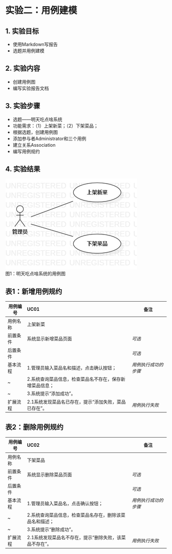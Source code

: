 # 实验二：用例建模


## 1. 实验目标

- 使用Markdown写报告
- 选题并用例建模

## 2. 实验内容

- 创建用例图
- 编写实验报告文档

## 3. 实验步骤

- 选题——明天吃点啥系统
- 功能需求：（1）上架新菜；（2）下架菜品；
- 根据选题，创建用例图
- 添加参与者Administrator和三个用例
- 建立关系Association
- 编写用例规约


## 4. 实验结果

![用例图](./Lab2_UseCaseDiagram1.jpg)  
图1：明天吃点啥系统的用例图

 
 
## 表1：新增用例规约  

用例编号  | UC01 | 备注  
-|:-|-  
用例名称  | 上架新菜  |   
前置条件  | 系统显示新增菜品页面    | *可选*   
后置条件  |      | *可选*   
基本流程  | 1.管理员输入菜品名和描述，点击确认按钮；  |*用例执行成功的步骤*    
~| 2.系统查询菜品信息，检查菜品名不存在，保存新增菜品信息；  |   
~| 3.系统提示“添加成功”。  |  
扩展流程  | 2.1系统发现菜品名已存在，提示“添加失败，菜品已存在”。  |*用例执行失败* 



## 表2：删除用例规约  

用例编号  | UC02 | 备注  
-|:-|-  
用例名称  | 下架菜品  |   
前置条件  | 系统显示删除菜品页面     | *可选*   
后置条件  |      | *可选*   
基本流程  | 1.管理员输入菜品名，点击确认按钮；  |*用例执行成功的步骤*    
~| 2.系统查询菜品信息，检查菜品名存在，删除该菜品名和描述；   |   
~| 3.系统提示“删除成功”。   |   
扩展流程  | 2.1系统发现菜品名不存在，提示“删除失败，该菜品不存在”。  |*用例执行失败* 

